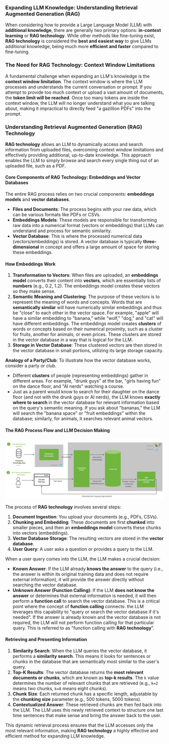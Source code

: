 ### Expanding LLM Knowledge: Understanding Retrieval Augmented Generation (RAG)
When considering how to provide a Large Language Model (LLM) with **additional knowledge**, there are generally two primary options: **in-context learning** or **RAG technology**. While other methods like fine-tuning exist, **RAG technology** is considered the **best and easiest way** to give LLMs additional knowledge, being much more **efficient and faster** compared to fine-tuning.

### The Need for RAG Technology: Context Window Limitations

A fundamental challenge when expanding an LLM's knowledge is the **context window limitation**. The context window is where the LLM processes and understands the current conversation or prompt. If you attempt to provide too much context or upload a vast amount of documents, the **token limit will be reached**. Once too many tokens are inside the context window, the LLM will no longer understand what you are talking about, making it impractical to directly feed "a gazillion PDFs" into the prompt.

### Understanding Retrieval Augmented Generation (RAG) Technology

**RAG technology** allows an LLM to dynamically access and search information from uploaded files, overcoming context window limitations and effectively providing additional, up-to-date knowledge. This approach enables the LLM to simply browse and search every single thing out of an uploaded file, such as a PDF.

#### Core Components of RAG Technology: Embeddings and Vector Databases

The entire RAG process relies on two crucial components: **embeddings models** and **vector databases**.

*   **Files and Documents**: The process begins with your raw data, which can be various formats like PDFs or CSVs.
*   **Embeddings Models**: These models are responsible for transforming raw data into a numerical format (vectors or embeddings) that LLMs can understand and process for semantic similarity.
*   **Vector Database**: This is where the processed numerical data (vectors/embeddings) is stored. A vector database is typically **three-dimensional** in concept and offers a large amount of space for storing these embeddings.

#### How Embeddings Work

1.  **Transformation to Vectors**: When files are uploaded, an **embeddings model** converts their content into **vectors**, which are essentially lists of **numbers** (e.g., 0.2, 1.2). The embeddings model creates these vectors so they make sense.
2.  **Semantic Meaning and Clustering**: The purpose of these vectors is to represent the meaning of words and concepts. Words that are **semantically similar** will have numerically similar embeddings and thus be "close" to each other in the vector space. For example, "apple" will have a similar embedding to "banana," while "wolf," "dog," and "cat" will have different embeddings. The embeddings model creates **clusters** of words or concepts based on their numerical proximity, such as a cluster for fruits, another for animals, or even prices. These clusters are stored in the vector database in a way that is logical for the LLM.
3.  **Storage in Vector Database**: These clustered vectors are then stored in the vector database in small portions, utilizing its large storage capacity.

**Analogy of a Party/Club**: To illustrate how the vector database works, consider a party or club.
*   Different **clusters** of people (representing embeddings) gather in different areas. For example, "drunk guys" at the bar, "girls having fun" on the dance floor, and "AI nerds" watching a course.
*   Just as a parent would know to search for their daughter on the dance floor (and not with the drunk guys or AI nerds), the LLM knows **exactly where to search** in the vector database for relevant information based on the query's semantic meaning. If you ask about "bananas," the LLM will search the "banana space" or "fruit embeddings" within the database; similarly, for animals, it searches relevant animal vectors.

#### The RAG Process Flow and LLM Decision Making

![RAG Architecture](./Images/rag-architecture.png)

The process of **RAG technology** involves several steps:

1.  **Document Ingestion**: You upload your documents (e.g., PDFs, CSVs).
2.  **Chunking and Embedding**: These documents are first **chunked** into smaller pieces, and then an **embeddings model** converts these chunks into vectors (embeddings).
3.  **Vector Database Storage**: The resulting vectors are stored in the **vector database**.
4.  **User Query**: A user asks a question or provides a query to the LLM.

When a user query comes into the LLM, the LLM makes a crucial decision:
*   **Known Answer**: If the LLM already **knows the answer** to the query (i.e., the answer is within its original training data and does not require external information), it will provide the answer directly without searching the vector database.
*   **Unknown Answer (Function Calling)**: If the LLM **does not know the answer** or determines that external information is needed, it will then perform a **function call** to search the vector database. This is a critical point where the concept of **function calling** connects: the LLM leverages this capability to "query or search the vector database if it's needed". If the answer is already known and the vector database is not required, the LLM will not perform function calling for that particular query. This is referred to as "function calling with **RAG technology**".

#### Retrieving and Presenting Information

1.  **Similarity Search**: When the LLM queries the vector database, it performs a **similarity search**. This means it looks for sentences or chunks in the database that are semantically most similar to the user's query.
2.  **Top-K Results**: The vector database returns the **most relevant documents or chunks**, which are known as **top-k results**. The `k` value determines the number of relevant chunks that are retrieved (e.g., `k=2` means two chunks, `k=8` means eight chunks).
3.  **Chunk Size**: Each returned chunk has a specific length, adjustable by the **chunking size** parameter (e.g., 500 tokens, 5000 tokens).
4.  **Contextualized Answer**: These retrieved chunks are then fed back into the LLM. The LLM uses this newly retrieved context to structure one last time sentences that make sense and bring the answer back to the user.

This dynamic retrieval process ensures that the LLM accesses only the most relevant information, making **RAG technology** a highly effective and efficient method for expanding LLM knowledge.
